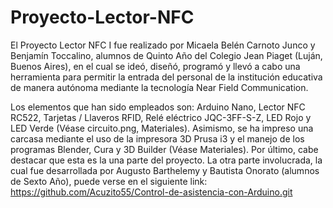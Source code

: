 # Proyecto-Lector-NFC
El Proyecto Lector NFC I fue realizado por Micaela Belén Carnoto Junco y Benjamín Toccalino, alumnos de Quinto Año del Colegio Jean Piaget (Luján, Buenos Aires), en el cual se ideó, diseñó, programó y llevó a cabo una herramienta para permitir la entrada del personal de la institución educativa de manera autónoma mediante la tecnología Near Field Communication.

Los elementos que han sido empleados son: Arduino Nano, Lector NFC RC522, Tarjetas / Llaveros RFID, Relé eléctrico JQC-3FF-S-Z, LED Rojo y LED Verde (Véase circuito.png, Materiales). Asimismo, se ha impreso una carcasa mediante el uso de la impresora 3D Prusa i3 y el manejo de los programas Blender, Cura y 3D Builder (Véase Materiales). Por último, cabe destacar que esta es la una parte del proyecto. La otra parte involucrada, la cual fue desarrollada por Augusto Barthelemy y Bautista Onorato (alumnos de Sexto Año), puede verse en el siguiente link: https://github.com/Acuzito55/Control-de-asistencia-con-Arduino.git
